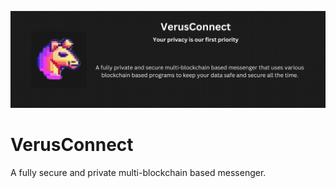 ![Verus Logo](resources/vrscconnect_banner.png?raw=true)
# VerusConnect
A fully secure and private multi-blockchain based messenger.
